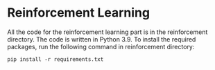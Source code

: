 # Reinforcement Learning

All the code for the reinforcement learning part is in the reinforcement directory. The code is written in Python 3.9. To install the required packages, run the following command in reinforcement directory:
```
pip install -r requirements.txt
```
